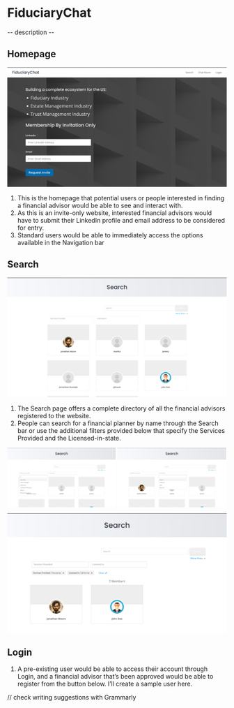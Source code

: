 # FiduciaryChat
-- description --

## Homepage
![Homepage](/images/homepage.png)
1. This is the homepage that potential users or people interested in finding a financial advisor would be able to see and interact with.
2. As this is an invite-only website, interested financial advisors would have to submit their LinkedIn profile and email address to be considered for entry.
3. Standard users would be able to immediately access the options available in the Navigation bar

## Search
![search1](/images/search1.png)
1. The Search page offers a complete directory of all the financial advisors registered to the website.
2. People can search for a financial planner by name through the Search bar or use the additional filters provided below that specify the Services Provided and the Licensed-in-state.
<div style="display: flex;">
   <img src="./images/search2.png" style="width: 49.5%;" alt="Search2">
   <p>&nbsp</p>
   <img src="./images/search3.png" style="width: 49.5%;" alt="Search3">
</div> 
<p></p> 

![search4](/images/search4.png)




## Login
1. A pre-existing user would be able to access their account through Login, and a financial advisor that’s been approved would be able to register from the button below. I’ll create a sample user here.




// check writing suggestions with Grammarly
